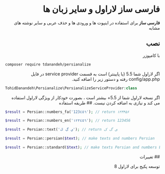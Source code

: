 <div dir="rtl">

#  فارسی ساز لاراول و سایر زبان ها

 
**فارسی ساز**
 برای استفاده در اینپوت ها و ورودی ها و حذف عربی و سایر نوشته های مشابه

## نصب

با کامپوزر
<div dir="ltr">
 
``` bash
composer require tdanandeh/persianalize
```
 
</div>
اگر لاراول شما  5.5 (یا پایینتر) است به قسمت
service provider در فایل  config/app.php
رفته و دستور زیر را اضافه کنید.
 <div dir="ltr">
  
``` php
TohidDanandeh\Persianalize\PersianalizeServiceProvider:class
```
  
</div>
اگر نسخه لاراول شما از 5.5+ بیشتر است ، بصورت خودکار از ویژگی لاراول استفاده می کند و نیازی به اضافه کردن نیست.
## طریقه استفاده
<div dir="ltr">

``` php
$result = Persian::numbers_fa('123٤٥٦'); // return ۱۲۳۴۵۶

$result = Persian::numbers_en('۱۲۳٤٥٦'); // return 123456

$result = Persian::text('ي ڲ ڬ'); // return ی گ ک

$result = Persian::persian($text); // make texts and numbers Persian 

$result = Persian::standard($text); // make texts Persian and numbers English 
```

</div>
## تغییرات

توسعه
پکیج برای لاراول 8
</div>
